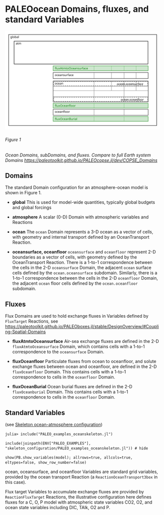 # PALEOocean Domains, fluxes, and standard Variables

![Domains image](images/ocean_domains.svg)
###### Figure 1
*Ocean Domains, subDomains, and fluxes. Compare to full Earth system Domains <https://paleotoolkit.github.io/PALEOcopse.jl/dev/COPSE_Domains>*

## Domains

The standard Domain configuration for an atmosphere-ocean model is shown in Figure 1.
- **global** This is used for model-wide quantities, typically global budgets and global forcings

- **atmosphere** A scalar (0-D) Domain with atmospheric variables and Reactions

- **ocean** The `ocean` Domain represents a 3-D ocean as a vector of cells, with geometry and internal transport defined by an OceanTransport Reaction. 

- **oceansurface, oceanfloor** `oceansurface` and `oceanfloor` represent 2-D boundaries as a vector of cells, with geometry defined by the OceanTransport Reaction. There is a 1-to-1 correspondence between the cells in the 2-D `oceansurface` Domain, the adjacent `ocean` surface cells defined by the `ocean.oceansurface` subdomain. Similarly, there is a 1-to-1 correspondence between the cells in the 2-D `oceanfloor` Domain, the adjacent `ocean` floor cells defined by the `ocean.oceanfloor` subdomain.


## Fluxes
 Flux Domains are used to hold exchange fluxes in Variables defined by `FluxTarget` Reactions, see <https://paleotoolkit.github.io/PALEOboxes.jl/stable/DesignOverview/#Coupling-Spatial-Domains>

- **fluxAtmtoOceansurface** Air-sea exchange fluxes are defined in the 2-D `fluxAtmtoOceansurface` Domain, which contains cells with a 1-to-1 correspondence to the `oceansurface` Domain.

- **fluxOceanfloor** Particulate fluxes from ocean to oceanfloor, and solute exchange fluxes between ocean and oceanfloor, are defined in the 2-D `fluxOceanfloor` Domain. This contains cells with a 1-to-1 correspondence to cells in the `oceanfloor` Domain.

- **fluxOceanBurial** Ocean burial fluxes are defined in the 2-D `fluxOceanburial` Domain. This contains cells with a 1-to-1 correspondence to cells in the `oceanfloor` Domain.

## Standard Variables

(see [Skeleton ocean-atmosphere configuration](@ref))

    julia> include("PALEO_examples_oceanskeleton.jl")

```@setup oceanskeleton
include(joinpath(ENV["PALEO_EXAMPLES"], "skeleton_configuration/PALEO_examples_oceanskeleton.jl")) # hide
```
```@example oceanskeleton
show(PB.show_variables(model); allrows=true, allcols=true, eltypes=false, show_row_number=false)
```

ocean, oceansurface, and oceanfloor Variables are standard grid variables, provided by the ocean transport Reaction
(a `ReactionOceanTransport3box` in this case).

Flux target Variables to accumulate exchange fluxes are provided by `ReactionFluxTarget` Reactions, the illustrative
configuration here defines fluxes for a C, O, P model with atmospheric state variables CO2, O2, and ocean state
variables including DIC, TAlk, O2 and P.
